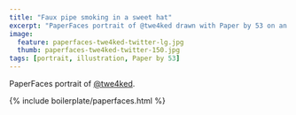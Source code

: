 ```yaml
---
title: "Faux pipe smoking in a sweet hat"
excerpt: "PaperFaces portrait of @twe4ked drawn with Paper by 53 on an iPad."
image: 
  feature: paperfaces-twe4ked-twitter-lg.jpg
  thumb: paperfaces-twe4ked-twitter-150.jpg
tags: [portrait, illustration, Paper by 53]
---
```


PaperFaces portrait of [@twe4ked](http://twitter.com/twe4ked).

{% include boilerplate/paperfaces.html %}
